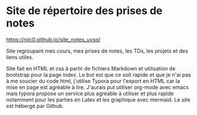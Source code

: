 # Site de répertoire des prises de notes

https://niic0.github.io/site_notes_uvsq/

Site regroupant mes cours, mes prises de notes, les TDs, les projets et des liens utiles.

Site fait en HTML et css à partir de fichiers Markdown et utilisation de bootstrap pour la page index. Le but est que ce soit rapide et que je n'ai pas à me soucier du code html, j'utilise Typora pour l'export en HTML car la mise en page est agréable à lire. J'aurais put utiliser org-mode avec emacs mais typora propose un service plus agréable à utiliser et plus rapide notamment pour les parties en Latex et les graphique avec mermaid. Le site est hébergé par Github.
